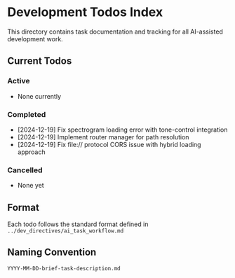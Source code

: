 # Development Todos Index

This directory contains task documentation and tracking for all AI-assisted development work.

## Current Todos

### Active
- None currently

### Completed
- [2024-12-19] Fix spectrogram loading error with tone-control integration
- [2024-12-19] Implement router manager for path resolution  
- [2024-12-19] Fix file:// protocol CORS issue with hybrid loading approach

### Cancelled
- None yet

## Format
Each todo follows the standard format defined in `../dev_directives/ai_task_workflow.md`

## Naming Convention
`YYYY-MM-DD-brief-task-description.md`